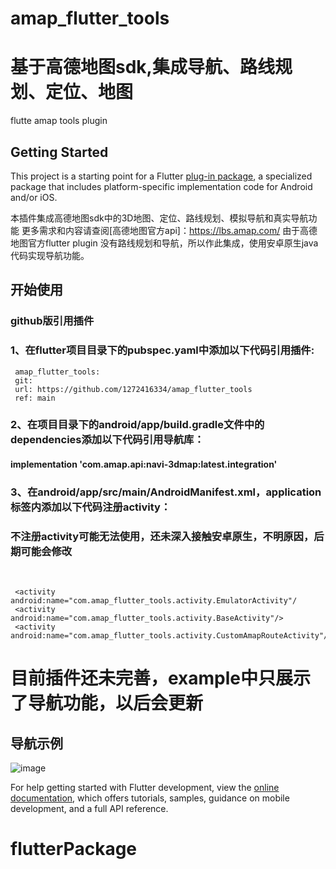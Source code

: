 # amap_flutter_tools

# 基于高德地图sdk,集成导航、路线规划、定位、地图

flutte amap tools plugin

## Getting Started

This project is a starting point for a Flutter
[plug-in package](https://flutter.dev/developing-packages/), a specialized package that includes
platform-specific implementation code for Android and/or iOS.

本插件集成高德地图sdk中的3D地图、定位、路线规划、模拟导航和真实导航功能 更多需求和内容请查阅[高德地图官方api]：https://lbs.amap.com/
由于高德地图官方flutter plugin 没有路线规划和导航，所以作此集成，使用安卓原生java代码实现导航功能。

## 开始使用

### github版引用插件

### 1、在flutter项目目录下的pubspec.yaml中添加以下代码引用插件: 
     amap_flutter_tools:  
     git:  
     url: https://github.com/1272416334/amap_flutter_tools  
     ref: main  
### 2、在项目目录下的android/app/build.gradle文件中的dependencies添加以下代码引用导航库： 
#### implementation 'com.amap.api:navi-3dmap:latest.integration'   
### 3、在android/app/src/main/AndroidManifest.xml，application标签内添加以下代码注册activity：
### 不注册activity可能无法使用，还未深入接触安卓原生，不明原因，后期可能会修改  
<!--     注册activity-->  <br>
     <activity android:name="com.amap_flutter_tools.activity.EmulatorActivity"/
     <activity android:name="com.amap_flutter_tools.activity.BaseActivity"/>
     <activity android:name="com.amap_flutter_tools.activity.CustomAmapRouteActivity"/>


# 目前插件还未完善，example中只展示了导航功能，以后会更新
## 导航示例
![image](https://user-images.githubusercontent.com/118806874/210510535-691b893b-f24f-470a-b2bf-7adfc1b6b687.png)

For help getting started with Flutter development, view the
[online documentation](https://flutter.dev/docs), which offers tutorials, samples, guidance on
mobile development, and a full API reference.

# flutterPackage
